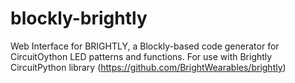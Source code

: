 # blockly-brightly
Web Interface for BRIGHTLY, a Blockly-based code generator for CircuitOython LED patterns and functions. 
For use with Brightly CircuitPython library (https://github.com/BrightWearables/brightly)
